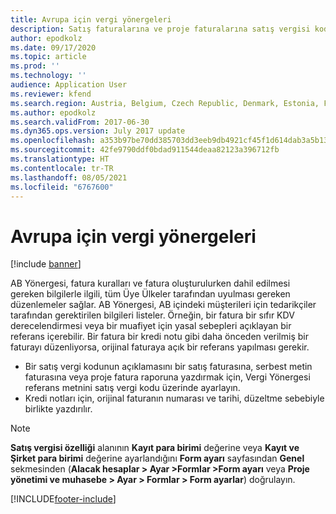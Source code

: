 ```yaml
---
title: Avrupa için vergi yönergeleri
description: Satış faturalarına ve proje faturalarına satış vergisi kodu açıklaması eklemeyi seçebilirsiniz. Satış faturalarına, serbest metin faturalarına ve proje faturalarına referans numaraları yazdırabilirsiniz.
author: epodkolz
ms.date: 09/17/2020
ms.topic: article
ms.prod: ''
ms.technology: ''
audience: Application User
ms.reviewer: kfend
ms.search.region: Austria, Belgium, Czech Republic, Denmark, Estonia, Finland, France, Germany, Hungary, Latvia, Lithuania, Netherlands, Norway, Poland, Spain, Sweden, Switzerland, Turkey, United Kingdom
ms.author: epodkolz
ms.search.validFrom: 2017-06-30
ms.dyn365.ops.version: July 2017 update
ms.openlocfilehash: a353b97be70dd385703dd3eeb9db4921cf45f1d614dab3a5b138fdca5e4877a2
ms.sourcegitcommit: 42fe9790ddf0bdad911544deaa82123a396712fb
ms.translationtype: HT
ms.contentlocale: tr-TR
ms.lasthandoff: 08/05/2021
ms.locfileid: "6767600"
---
```

# <a name="tax-directives-for-europe"></a>Avrupa için vergi yönergeleri

[!include [banner](../includes/banner.md)]

AB Yönergesi, fatura kuralları ve fatura oluşturulurken dahil edilmesi gereken bilgilerle ilgili, tüm Üye Ülkeler tarafından uyulması gereken düzenlemeler sağlar. AB Yönergesi, AB içindeki müşterileri için tedarikçiler tarafından gerektirilen bilgileri listeler. Örneğin, bir fatura bir sıfır KDV derecelendirmesi veya bir muafiyet için yasal sebepleri açıklayan bir referans içerebilir. Bir fatura bir kredi notu gibi daha önceden verilmiş bir faturayı düzenliyorsa, orijinal faturaya açık bir referans yapılması gerekir.

- Bir satış vergi kodunun açıklamasını bir satış faturasına, serbest metin faturasına veya proje fatura raporuna yazdırmak için, Vergi Yönergesi referans metnini satış vergi kodu üzerinde ayarlayın.
- Kredi notları için, orijinal faturanın numarası ve tarihi, düzeltme sebebiyle birlikte yazdırılır.

> [!NOTE]
> **Satış vergisi özelliği** alanının **Kayıt para birimi** değerine veya **Kayıt ve Şirket para birimi** değerine ayarlandığını **Form ayarı** sayfasından **Genel** sekmesinden (**Alacak hesaplar > Ayar >Formlar >Form ayarı** veya **Proje yönetimi ve muhasebe > Ayar > Formlar > Form ayarlar**) doğrulayın.


[!INCLUDE[footer-include](../../includes/footer-banner.md)]